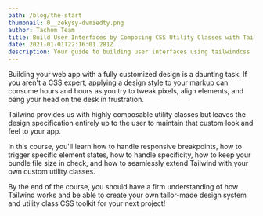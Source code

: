 ```yaml
---
path: /blog/the-start
thumbnail: 0__zekysy-dvmiedty.png
author: Tachom Team
title: Build User Interfaces by Composing CSS Utility Classes with Tailwind
date: 2021-01-01T22:16:01.281Z
description: Your guide to building user interfaces using tailwindcss
---
```

Building your web app with a fully customized design is a daunting task. If you aren't a CSS expert, applying a design style to your markup can consume hours and hours as you try to tweak pixels, align elements, and bang your head on the desk in frustration.

Tailwind provides us with highly composable utility classes but leaves the design specification entirely up to the user to maintain that custom look and feel to your app.

In this course, you'll learn how to handle responsive breakpoints, how to trigger specific element states, how to handle specificity, how to keep your bundle file size in check, and how to seamlessly extend Tailwind with your own custom utility classes.

By the end of the course, you should have a firm understanding of how Tailwind works and be able to create your own tailor-made design system and utility class CSS toolkit for your next project!